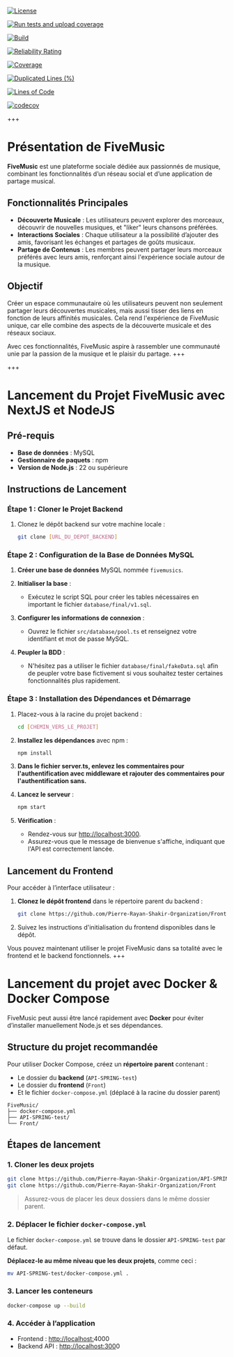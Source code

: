 [![License](https://img.shields.io/badge/License-Apache%202.0-blue.svg)](https://opensource.org/licenses/Apache-2.0)


[![Run tests and upload coverage](https://github.com/Pierre-Rayan-Shakir-Organization/API-SPRING-test/actions/workflows/code-cov.yml/badge.svg)](https://github.com/Pierre-Rayan-Shakir-Organization/API-SPRING-test/actions/workflows/code-cov.yml)

[![Build](https://github.com/Pierre-Rayan-Shakir-Organization/API-SPRING-test/actions/workflows/build.yml/badge.svg)](https://github.com/Pierre-Rayan-Shakir-Organization/API-SPRING-test/actions/workflows/build.yml)

[![Reliability Rating](https://sonarcloud.io/api/project_badges/measure?project=Five-music-key&metric=reliability_rating)](https://sonarcloud.io/summary/new_code?id=Five-music-key)

[![Coverage](https://sonarcloud.io/api/project_badges/measure?project=Five-music-key&metric=coverage)](https://sonarcloud.io/summary/new_code?id=Five-music-key)

[![Duplicated Lines (%)](https://sonarcloud.io/api/project_badges/measure?project=Five-music-key&metric=duplicated_lines_density)](https://sonarcloud.io/summary/new_code?id=Five-music-key)

[![Lines of Code](https://sonarcloud.io/api/project_badges/measure?project=Five-music-key&metric=ncloc)](https://sonarcloud.io/summary/new_code?id=Five-music-key)

[![codecov](https://codecov.io/github/Pierre-Rayan-Shakir-Organization/API-SPRING-test/branch/develop/graph/badge.svg?token=WUVB7ETPNA)](https://codecov.io/github/Pierre-Rayan-Shakir-Organization/API-SPRING-test)




+++
# Présentation de FiveMusic

**FiveMusic** est une plateforme sociale dédiée aux passionnés de musique, combinant les fonctionnalités d’un réseau social et d’une application de partage musical.

## Fonctionnalités Principales
- **Découverte Musicale** : Les utilisateurs peuvent explorer des morceaux, découvrir de nouvelles musiques, et "liker" leurs chansons préférées.
- **Interactions Sociales** : Chaque utilisateur a la possibilité d’ajouter des amis, favorisant les échanges et partages de goûts musicaux.
- **Partage de Contenus** : Les membres peuvent partager leurs morceaux préférés avec leurs amis, renforçant ainsi l'expérience sociale autour de la musique.

## Objectif
Créer un espace communautaire où les utilisateurs peuvent non seulement partager leurs découvertes musicales, mais aussi tisser des liens en fonction de leurs affinités musicales. Cela rend l'expérience de FiveMusic unique, car elle combine des aspects de la découverte musicale et des réseaux sociaux.

Avec ces fonctionnalités, FiveMusic aspire à rassembler une communauté unie par la passion de la musique et le plaisir du partage.
+++



+++
# Lancement du Projet FiveMusic avec NextJS et NodeJS


## Pré-requis
- **Base de données** : MySQL
- **Gestionnaire de paquets** : npm
- **Version de Node.js** : 22 ou supérieure

## Instructions de Lancement

### Étape 1 : Cloner le Projet Backend
1. Clonez le dépôt backend sur votre machine locale :
    ```bash
    git clone [URL_DU_DEPOT_BACKEND]
    ```
   
### Étape 2 : Configuration de la Base de Données MySQL
1. **Créer une base de données** MySQL nommée `fivemusics`.
2. **Initialiser la base** :
   - Exécutez le script SQL pour créer les tables nécessaires en important le fichier `database/final/v1.sql`.
3. **Configurer les informations de connexion** :
   - Ouvrez le fichier `src/database/pool.ts` et renseignez votre identifiant et mot de passe MySQL.

4. **Peupler la BDD** :
   - N'hésitez pas a utiliser le fichier `database/final/fakeData.sql` afin de peupler votre base fictivement si vous souhaitez tester certaines fonctionnalités plus rapidement.

### Étape 3 : Installation des Dépendances et Démarrage
1. Placez-vous à la racine du projet backend :
   ```bash
   cd [CHEMIN_VERS_LE_PROJET]
   ```
2. **Installez les dépendances** avec npm :
   ```bash
   npm install
   ```
   
   
3. **Dans le fichier server.ts, enlevez les commentaires pour l'authentification avec middleware et rajouter des commentaires pour l'authentification sans.**


   
4. **Lancez le serveur** :
   ```bash
   npm start
   ```
5. **Vérification** :
   - Rendez-vous sur [http://localhost:3000](http://localhost:3000).
   - Assurez-vous que le message de bienvenue s'affiche, indiquant que l'API est correctement lancée.

## Lancement du Frontend

Pour accéder à l’interface utilisateur :

1. **Clonez le dépôt frontend** dans le répertoire parent du backend :
    ```bash
    git clone https://github.com/Pierre-Rayan-Shakir-Organization/Front
    ```
2. Suivez les instructions d'initialisation du frontend disponibles dans le dépôt.

Vous pouvez maintenant utiliser le projet FiveMusic dans sa totalité avec le frontend et le backend fonctionnels.
+++

# Lancement du projet avec Docker & Docker Compose

FiveMusic peut aussi être lancé rapidement avec **Docker** pour éviter d’installer manuellement Node.js et ses dépendances.

## Structure du projet recommandée

Pour utiliser Docker Compose, créez un **répertoire parent** contenant :

- Le dossier du **backend** (`API-SPRING-test`)
- Le dossier du **frontend** (`Front`)
- Et le fichier `docker-compose.yml` (déplacé à la racine du dossier parent)

```
FiveMusic/
├── docker-compose.yml
├── API-SPRING-test/
└── Front/

```

## Étapes de lancement

### 1. Cloner les deux projets

```bash
git clone https://github.com/Pierre-Rayan-Shakir-Organization/API-SPRING-test
git clone https://github.com/Pierre-Rayan-Shakir-Organization/Front

```

> Assurez-vous de placer les deux dossiers dans le même dossier parent.
> 

### 2. Déplacer le fichier `docker-compose.yml`

Le fichier `docker-compose.yml` se trouve dans le dossier `API-SPRING-test` par défaut.

**Déplacez-le au même niveau que les deux projets**, comme ceci :

```bash
mv API-SPRING-test/docker-compose.yml .

```

### 3. Lancer les conteneurs

```bash
docker-compose up --build

```

### 4. Accéder à l’application

- Frontend : [http://localhost:](http://localhost:3000/)4000
- Backend API : [http://localhost:300](http://localhost:3001/)0

##
